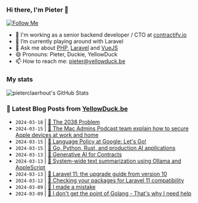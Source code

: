 ### Hi there, I'm Pieter 👋  
[![Follow Me](https://img.shields.io/github/followers/pieterclaerhout?label=Follow&style=social)](https://github.com/pieterclaerhout)

- 🏢 I'm working as a senior backend developer / CTO at [contractify.io](https://contractify.io)
- 🌱 I’m currently playing around with Laravel
- 💬 Ask me about [PHP](https://php.net), [Laravel](http://laravel.com) and [VueJS](https://vuejs.org)
- 😄 Pronouns: Pieter, Duckie, YellowDuck
- 📫 How to reach me: pieter@yellowduck.be

### My stats

![pieterclaerhout's GitHub Stats](https://github-readme-stats.vercel.app/api?username=pieterclaerhout&show_icons=true&count_private=true&line_height=40)

### 📩 Latest Blog Posts from [YellowDuck.be](https://www.yellowduck.be/)
<!-- BLOG-POST-LIST:START -->
- `2024-03-18` | [🔗 The 2038 Problem](https://www.yellowduck.be/posts/the-2038-problem)  
- `2024-03-15` | [🔗 The Mac Admins Podcast team explain how to secure Apple devices at work and home](https://www.yellowduck.be/posts/the-mac-admins-podcast-team-explain-how-to-secure-apple-devices-at-work-and-home-1password)  
- `2024-03-15` | [🔗 Language Policy at Google: Let&#39;s Go!](https://www.yellowduck.be/posts/language-policy-at-google-lets-go)  
- `2024-03-15` | [🔗 Go, Python, Rust, and production AI applications](https://www.yellowduck.be/posts/go-python-rust-and-production-ai-applications)  
- `2024-03-13` | [🔗 Generative AI for Contracts](https://www.yellowduck.be/posts/generative-ai-for-contracts)  
- `2024-03-13` | [🔗 System-wide text summarization using Ollama and AppleScript](https://www.yellowduck.be/posts/system-wide-text-summarization-using-ollama-and-applescript)  
- `2024-03-13` | [🔗 Laravel 11: the upgrade guide from version 10](https://www.yellowduck.be/posts/laravel-11-the-upgrade-guide-from-version-10)  
- `2024-03-12` | [🐥 Checking your packages for Laravel 11 compatibility](https://www.yellowduck.be/posts/checking-your-packages-for-laravel-11-compatibility)  
- `2024-03-09` | [🔗 I made a mistake](https://www.yellowduck.be/posts/i-made-a-mistake)  
- `2024-03-09` | [🔗 I don&#39;t get the point of Golang - That&#39;s why I need help](https://www.yellowduck.be/posts/i-dont-get-the-point-of-golang-thats-why-i-need-help)  

<!-- BLOG-POST-LIST:END -->
